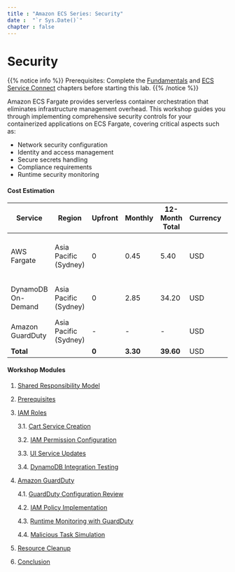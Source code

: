 ```yaml
---
title : "Amazon ECS Series: Security"
date :  "`r Sys.Date()`" 
chapter : false
---
```


# Security

{{% notice info %}}
Prerequisites: Complete the [Fundamentals](/Amazon-ECS-Immersion-Day/fundamentals/) and [ECS Service Connect](/Amazon-ECS-Immersion-Day/networking/) chapters before starting this lab.
{{% /notice %}}

Amazon ECS Fargate provides serverless container orchestration that eliminates infrastructure management overhead. This workshop guides you through implementing comprehensive security controls for your containerized applications on ECS Fargate, covering critical aspects such as:

- Network security configuration
- Identity and access management
- Secure secrets handling
- Compliance requirements
- Runtime security monitoring

#### Cost Estimation

| Service               | Region                  | Upfront | Monthly | 12-Month Total | Currency | Configuration Summary |
|-----------------------|-------------------------|---------|---------|----------------|----------|------------------------|
| AWS Fargate           | Asia Pacific (Sydney)   | 0       | 0.45    | 5.40           | USD      | Linux, x86, 15 minutes per task daily, 20 GB storage, 2 GB memory |
| DynamoDB On-Demand    | Asia Pacific (Sydney)   | 0       | 2.85    | 34.20          | USD      | Standard tables, 5 KB items, 10 GB storage |
| Amazon GuardDuty      | Asia Pacific (Sydney)   | -       | -       | -              | USD      | Container runtime monitoring |
| **Total**             |                         | **0**   | **3.30**| **39.60**      | USD      |                        |

#### Workshop Modules

1. [Shared Responsibility Model](1-shared-responsibility-model/)
2. [Prerequisites](2-prerequisites/)
3. [IAM Roles](3-iam-roles/)
   
    3.1. [Cart Service Creation](3-iam-roles/3.1-create-cart-service/)

    3.2. [IAM Permission Configuration](3-iam-roles/3.2-fix-iam-permissions/)

    3.3. [UI Service Updates](3-iam-roles/3.3-update-ui-service/)

    3.4. [DynamoDB Integration Testing](3-iam-roles/3.4-test-dynamodb-integration/)

4. [Amazon GuardDuty](4-amazon-guardduty/)

    4.1. [GuardDuty Configuration Review](4-amazon-guardduty/4.1-review-guardduty-setup/)

    4.2. [IAM Policy Implementation](4-amazon-guardduty/4.2-attach-iam-policy/)

    4.3. [Runtime Monitoring with GuardDuty](4-amazon-guardduty/4.3-guardduty-monitoring/)

    4.4. [Malicious Task Simulation](4-amazon-guardduty/4.4-create-malicious-task)
    
5. [Resource Cleanup](5-clean-resources/)
6. [Conclusion](6-conclusion/)